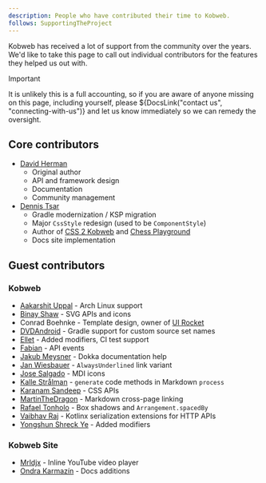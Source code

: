 ```yaml
---
description: People who have contributed their time to Kobweb.
follows: SupportingTheProject
---
```


Kobweb has received a lot of support from the community over the years. We'd like to take this page to call out
individual contributors for the features they helped us out with. 

> [!IMPORTANT]
> It is unlikely this is a full accounting, so if you are aware of anyone missing on this page, including yourself,
> please ${DocsLink("contact us", "connecting-with-us")} and let us know immediately so we can remedy the oversight.

## Core contributors

* [David Herman](https://github.com/bitspittle)
  * Original author
  * API and framework design
  * Documentation
  * Community management
* [Dennis Tsar](https://github.com/DennisTsar)
  * Gradle modernization / KSP migration
  * Major `CssStyle` redesign (used to be `ComponentStyle`)
  * Author of [CSS 2 Kobweb](https://opletter.github.io/css2kobweb/) and [Chess Playground](http://chess-playground.fly.dev/)
  * Docs site implementation

## Guest contributors

### Kobweb

* [Aakarshit Uppal](https://github.com/aksh1618) - Arch Linux support
* [Binay Shaw](https://github.com/binayshaw7777) - SVG APIs and icons
* Conrad Boehnke - Template design, owner of [UI Rocket](https://ui-rocket.com)
* [DVDAndroid](https://github.com/DVDAndroid) - Gradle support for custom source set names
* [Ellet](https://github.com/EchoEllet) - Added modifiers, CI test support
* [Fabian](https://github.com/zypus) - API events
* [Jakub Meysner](https://github.com/jakubmeysner) - Dokka documentation help
* [Jan Wiesbauer](https://github.com/Geanik) - `AlwaysUnderlined` link variant
* [Jose Salgado](https://github.com/jassycliq) - MDI icons
* [Kalle Strålman](https://github.com/kjeller) - `generate` code methods in Markdown `process`
* [Karanam Sandeep](https://github.com/sandeepjak2007) - CSS APIs
* [MartinTheDragon](https://github.com/MartinTheDragon) - Markdown cross-page linking
* [Rafael Tonholo](https://github.com/rafaeltonholo) - Box shadows and `Arrangement.spacedBy`
* [Vaibhav Raj](https://github.com/dead8309) - Kotlinx serialization extensions for HTTP APIs 
* [Yongshun Shreck Ye](https://github.com/ShreckYe) - Added modifiers

### Kobweb Site

* [Mrldjx](https://github.com/mrljdx) - Inline YouTube video player
* [Ondra Karmazín](https://github.com/okarmazin) - Docs additions